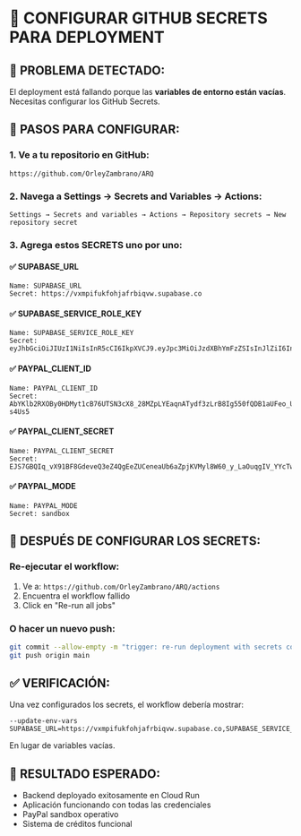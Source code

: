 # 🔐 CONFIGURAR GITHUB SECRETS PARA DEPLOYMENT

## 🚨 **PROBLEMA DETECTADO:**

El deployment está fallando porque las **variables de entorno están vacías**. Necesitas configurar los GitHub Secrets.

## 📝 **PASOS PARA CONFIGURAR:**

### 1. **Ve a tu repositorio en GitHub:**

```
https://github.com/OrleyZambrano/ARQ
```

### 2. **Navega a Settings → Secrets and Variables → Actions:**

```
Settings → Secrets and variables → Actions → Repository secrets → New repository secret
```

### 3. **Agrega estos SECRETS uno por uno:**

#### ✅ **SUPABASE_URL**

```
Name: SUPABASE_URL
Secret: https://vxmpifukfohjafrbiqvw.supabase.co
```

#### ✅ **SUPABASE_SERVICE_ROLE_KEY**

```
Name: SUPABASE_SERVICE_ROLE_KEY
Secret: eyJhbGciOiJIUzI1NiIsInR5cCI6IkpXVCJ9.eyJpc3MiOiJzdXBhYmFzZSIsInJlZiI6InZ4bXBpZnVrZm9oamFmcmJpcXZ3Iiwicm9sZSI6InNlcnZpY2Vfcm9sZSIsImlhdCI6MTc1MzgwNTA0NiwiZXhwIjoyMDY5MzgxMDQ2fQ.VIESvnVaLFiVdnKT5fB2hhmhBKv683j33iJK_BtrwBg
```

#### ✅ **PAYPAL_CLIENT_ID**

```
Name: PAYPAL_CLIENT_ID
Secret: AbYKlb2RXOBy0HDMyt1cB76UTSN3cX8_28MZpLYEaqnATydf3zLrB8Ig550fQDB1aUFeo_Uz3f-s4Us5
```

#### ✅ **PAYPAL_CLIENT_SECRET**

```
Name: PAYPAL_CLIENT_SECRET
Secret: EJS7GBQIq_vX91BF8GdeveQ3eZ4QgEeZUCeneaUb6aZpjKVMyl8W60_y_LaOuqgIV_YYcTwGmEO5Neaa
```

#### ✅ **PAYPAL_MODE**

```
Name: PAYPAL_MODE
Secret: sandbox
```

## 🎯 **DESPUÉS DE CONFIGURAR LOS SECRETS:**

### **Re-ejecutar el workflow:**

1. Ve a: `https://github.com/OrleyZambrano/ARQ/actions`
2. Encuentra el workflow fallido
3. Click en "Re-run all jobs"

### **O hacer un nuevo push:**

```bash
git commit --allow-empty -m "trigger: re-run deployment with secrets configured"
git push origin main
```

## ✅ **VERIFICACIÓN:**

Una vez configurados los secrets, el workflow debería mostrar:

```
--update-env-vars SUPABASE_URL=https://vxmpifukfohjafrbiqvw.supabase.co,SUPABASE_SERVICE_ROLE_KEY=eyJ...,PAYPAL_CLIENT_ID=AbY...,PAYPAL_CLIENT_SECRET=EJS...,PAYPAL_MODE=sandbox
```

En lugar de variables vacías.

## 🚀 **RESULTADO ESPERADO:**

- Backend deployado exitosamente en Cloud Run
- Aplicación funcionando con todas las credenciales
- PayPal sandbox operativo
- Sistema de créditos funcional
